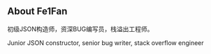 ## About Fe1Fan

初级JSON构造师，资深BUG编写员，栈溢出工程师。

Junior JSON constructor, senior bug writer, stack overflow engineer
